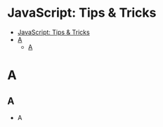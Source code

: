 # JavaScript: Tips & Tricks

- [JavaScript: Tips \& Tricks](#javascript-tips--tricks)
- [A](#a)
  - [A](#a-1)

# A

## A

- A